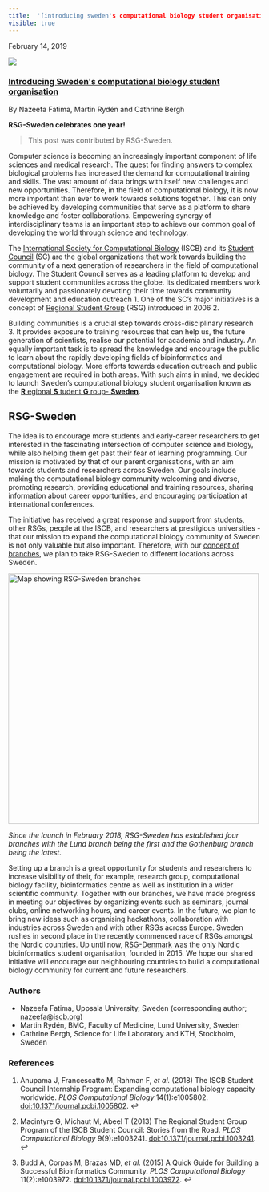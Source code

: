 ```yaml
---
title:  '[introducing sweden's computational biology student organisation](<> "permalink for introducing sweden's computational biology student organisation")'
visible: true
---
```

    

February 14, 2019

[![](/assets/img/logos/icon-share-twitter.png)](<https://twitter.com/share?url=https://nbis.se/blog/2019-02-14-nfatima-rsgsweden.html> "Tweet it!")

###  [Introducing Sweden's computational biology student organisation](<> "Permalink for Introducing Sweden's computational biology student organisation")

By Nazeefa Fatima, Martin Rydén and Cathrine Bergh

**RSG-Sweden celebrates one year!**

> This post was contributed by RSG-Sweden.

Computer science is becoming an increasingly important component of life sciences and medical research. The quest for finding answers to complex biological problems has increased the demand for computational training and skills. The vast amount of data brings with itself new challenges and new opportunities. Therefore, in the field of computational biology, it is now more important than ever to work towards solutions together. This can only be achieved by developing communities that serve as a platform to share knowledge and foster collaborations. Empowering synergy of interdisciplinary teams is an important step to achieve our common goal of developing the world through science and technology.

The [International Society for Computational Biology](<http://www.iscb.org/>) (ISCB) and its [Student Council](<http://www.iscbsc.org/>) (SC) are the global organizations that work towards building the community of a next generation of researchers in the field of computational biology. The Student Council serves as a leading platform to develop and support student communities across the globe. Its dedicated members work voluntarily and passionately devoting their time towards community development and education outreach 1. One of the SC’s major initiatives is a concept of [Regional Student Group](<http://rsg.iscbsc.org/>) (RSG) introduced in 2006 2.

Building communities is a crucial step towards cross-disciplinary research 3. It provides exposure to training resources that can help us, the future generation of scientists, realise our potential for academia and industry. An equally important task is to spread the knowledge and encourage the public to learn about the rapidly developing fields of bioinformatics and computational biology. More efforts towards education outreach and public engagement are required in both areas. With such aims in mind, we decided to launch Sweden’s computational biology student organisation known as the [**R** egional **S** tudent **G** roup- **Sweden**](<http://rsg-sweden.iscbsc.org/>).

## RSG-Sweden

The idea is to encourage more students and early-career researchers to get interested in the fascinating intersection of computer science and biology, while also helping them get past their fear of learning programming. Our mission is motivated by that of our parent organisations, with an aim towards students and researchers across Sweden. Our goals include making the computational biology community welcoming and diverse, promoting research, providing educational and training resources, sharing information about career opportunities, and encouraging participation at international conferences.

The initiative has received a great response and support from students, other RSGs, people at the ISCB, and researchers at prestigious universities - that our mission to expand the computational biology community of Sweden is not only valuable but also important. Therefore, with our [concept of branches](<http://rsg-sweden.iscbsc.org/#rsg-sweden-branches>), we plan to take RSG-Sweden to different locations across Sweden.

<img src='assets/img/2019-02-14_rsgsweden_map.png' height='500px' alt='Map showing RSG-Sweden branches' />

_Since the launch in February 2018, RSG-Sweden has established four branches with the Lund branch being the first and the Gothenburg branch being the latest._

Setting up a branch is a great opportunity for students and researchers to increase visibility of their, for example, research group, computational biology facility, bioinformatics centre as well as institution in a wider scientific community. Together with our branches, we have made progress in meeting our objectives by organizing events such as seminars, journal clubs, online networking hours, and career events. In the future, we plan to bring new ideas such as organising hackathons, collaboration with industries across Sweden and with other RSGs across Europe. Sweden rushes in second place in the recently commenced race of RSGs amongst the Nordic countries. Up until now, [RSG-Denmark](<http://www.cbiovikings.org/>) was the only Nordic bioinformatics student organisation, founded in 2015. We hope our shared initiative will encourage our neighbouring countries to build a computational biology community for current and future researchers.

### Authors

  * Nazeefa Fatima, Uppsala University, Sweden (corresponding author; [nazeefa@iscb.org](<mailto:nazeefa@iscb.org>))
  * Martin Rydén, BMC, Faculty of Medicine, Lund University, Sweden
  * Cathrine Bergh, Science for Life Laboratory and KTH, Stockholm, Sweden



### References

  1. Anupama J, Francescatto M, Rahman F, _et al._ (2018) The ISCB Student Council Internship Program: Expanding computational biology capacity worldwide. _PLOS Computational Biology_ 14(1):e1005802. [doi:10.1371/journal.pcbi.1005802](<http://dx.doi.org/10.1371/journal.pcbi.1005802>). ↩

  2. Macintyre G, Michaut M, Abeel T (2013) The Regional Student Group Program of the ISCB Student Council: Stories from the Road. _PLOS Computational Biology_ 9(9):e1003241. [doi:10.1371/journal.pcbi.1003241](<http://dx.doi.org/10.1371/journal.pcbi.1003241>). ↩

  3. Budd A, Corpas M, Brazas MD, _et al._ (2015) A Quick Guide for Building a Successful Bioinformatics Community. _PLOS Computational Biology_ 11(2):e1003972. [doi:10.1371/journal.pcbi.1003972](<http://dx.doi.org/10.1371/journal.pcbi.1003972>). ↩



